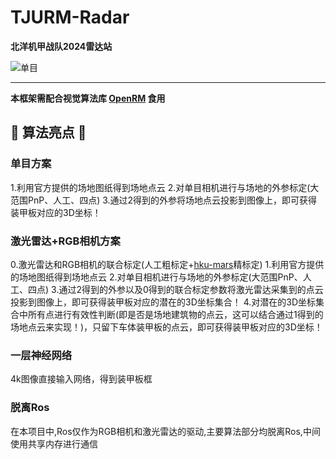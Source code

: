# TJURM-Radar

**北洋机甲战队2024雷达站**

![单目](doc/1.png)



---

**本框架需配合视觉算法库 [OpenRM](https://github.com/HHgzs/OpenRM-2024) 食用**



## 🌟 算法亮点 🌟

### 单目方案

1.利用官方提供的场地图纸得到场地点云
2.对单目相机进行与场地的外参标定(大范围PnP、人工、四点)
3.通过2得到的外参将场地点云投影到图像上，即可获得装甲板对应的3D坐标！



### 激光雷达+RGB相机方案

0.激光雷达和RGB相机的联合标定(人工粗标定+[hku-mars](https://github.com/hku-mars/livox_camera_calib)精标定)
1.利用官方提供的场地图纸得到场地点云
2.对单目相机进行与场地的外参标定(大范围PnP、人工、四点)
3.通过2得到的外参以及0得到的联合标定参数将激光雷达采集到的点云投影到图像上，即可获得装甲板对应的潜在的3D坐标集合！
4.对潜在的3D坐标集合中所有点进行有效性判断(即是否是场地建筑物的点云，这可以结合通过1得到的场地点云来实现！)，只留下车体装甲板的点云，即可获得装甲板对应的3D坐标！

### 一层神经网络

4k图像直接输入网络，得到装甲板框


### 脱离Ros

在本项目中,Ros仅作为RGB相机和激光雷达的驱动,主要算法部分均脱离Ros,中间使用共享内存进行通信


